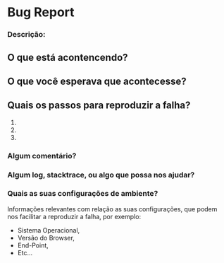 # Bug Report

### Descrição:

<!-- A clear and concise description of what the bug is. -->

## O que está acontencendo?

<!-- What actually happens with SCREENSHOT, if applicable -->

## O que você esperava que acontecesse?

<!-- What you expect to happen -->

## Quais os passos para reproduzir a falha?

1. <!-- Go to '...' -->
2. <!-- Click on '....' -->
3. <!-- and so on... -->

### Algum comentário?

<!-- Add any other context about the problem here. -->

### Algum log, stacktrace, ou algo que possa nos ajudar?

<!-- Logs from both SERVER and BROWSER -->

### Quais as suas configurações de ambiente?

Informações relevantes com relação as suas configurações, que podem nos facilitar a reproduzir a falha, por exemplo:

- Sistema Operacional,
- Versão do Browser, 
- End-Point,
- Etc...

